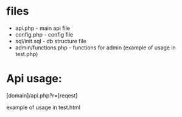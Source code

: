 # files

* api.php - main api file
* config.php - config file
* sql/init.sql - db structure file
* admin/functions.php - functions for admin (example of usage in test.php)

# Api usage:

[domain]/api.php?r=[reqest]

example of usage in test.html